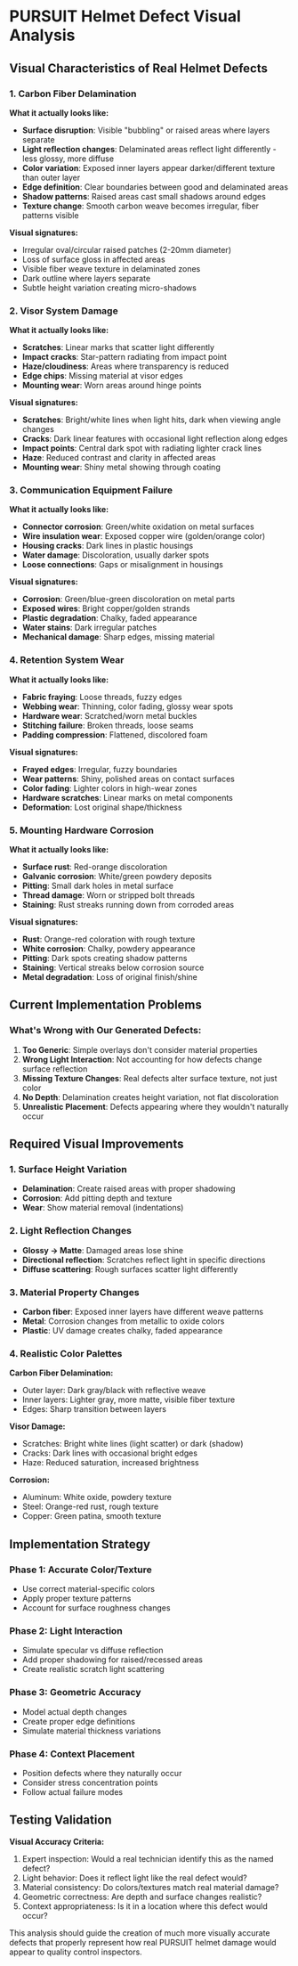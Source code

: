 # PURSUIT Helmet Defect Visual Analysis

## Visual Characteristics of Real Helmet Defects

### **1. Carbon Fiber Delamination**

**What it actually looks like:**
- **Surface disruption**: Visible "bubbling" or raised areas where layers separate
- **Light reflection changes**: Delaminated areas reflect light differently - less glossy, more diffuse
- **Color variation**: Exposed inner layers appear darker/different texture than outer layer
- **Edge definition**: Clear boundaries between good and delaminated areas
- **Shadow patterns**: Raised areas cast small shadows around edges
- **Texture change**: Smooth carbon weave becomes irregular, fiber patterns visible

**Visual signatures:**
- Irregular oval/circular raised patches (2-20mm diameter)
- Loss of surface gloss in affected areas
- Visible fiber weave texture in delaminated zones
- Dark outline where layers separate
- Subtle height variation creating micro-shadows

### **2. Visor System Damage**

**What it actually looks like:**
- **Scratches**: Linear marks that scatter light differently
- **Impact cracks**: Star-pattern radiating from impact point
- **Haze/cloudiness**: Areas where transparency is reduced
- **Edge chips**: Missing material at visor edges
- **Mounting wear**: Worn areas around hinge points

**Visual signatures:**
- **Scratches**: Bright/white lines when light hits, dark when viewing angle changes
- **Cracks**: Dark linear features with occasional light reflection along edges
- **Impact points**: Central dark spot with radiating lighter crack lines
- **Haze**: Reduced contrast and clarity in affected areas
- **Mounting wear**: Shiny metal showing through coating

### **3. Communication Equipment Failure**

**What it actually looks like:**
- **Connector corrosion**: Green/white oxidation on metal surfaces
- **Wire insulation wear**: Exposed copper wire (golden/orange color)
- **Housing cracks**: Dark lines in plastic housings
- **Water damage**: Discoloration, usually darker spots
- **Loose connections**: Gaps or misalignment in housings

**Visual signatures:**
- **Corrosion**: Green/blue-green discoloration on metal parts
- **Exposed wires**: Bright copper/golden strands
- **Plastic degradation**: Chalky, faded appearance
- **Water stains**: Dark irregular patches
- **Mechanical damage**: Sharp edges, missing material

### **4. Retention System Wear**

**What it actually looks like:**
- **Fabric fraying**: Loose threads, fuzzy edges
- **Webbing wear**: Thinning, color fading, glossy wear spots
- **Hardware wear**: Scratched/worn metal buckles
- **Stitching failure**: Broken threads, loose seams
- **Padding compression**: Flattened, discolored foam

**Visual signatures:**
- **Frayed edges**: Irregular, fuzzy boundaries
- **Wear patterns**: Shiny, polished areas on contact surfaces
- **Color fading**: Lighter colors in high-wear zones
- **Hardware scratches**: Linear marks on metal components
- **Deformation**: Lost original shape/thickness

### **5. Mounting Hardware Corrosion**

**What it actually looks like:**
- **Surface rust**: Red-orange discoloration
- **Galvanic corrosion**: White/green powdery deposits
- **Pitting**: Small dark holes in metal surface
- **Thread damage**: Worn or stripped bolt threads
- **Staining**: Rust streaks running down from corroded areas

**Visual signatures:**
- **Rust**: Orange-red coloration with rough texture
- **White corrosion**: Chalky, powdery appearance
- **Pitting**: Dark spots creating shadow patterns
- **Staining**: Vertical streaks below corrosion source
- **Metal degradation**: Loss of original finish/shine

## Current Implementation Problems

### **What's Wrong with Our Generated Defects:**

1. **Too Generic**: Simple overlays don't consider material properties
2. **Wrong Light Interaction**: Not accounting for how defects change surface reflection
3. **Missing Texture Changes**: Real defects alter surface texture, not just color
4. **No Depth**: Delamination creates height variation, not flat discoloration
5. **Unrealistic Placement**: Defects appearing where they wouldn't naturally occur

## Required Visual Improvements

### **1. Surface Height Variation**
- **Delamination**: Create raised areas with proper shadowing
- **Corrosion**: Add pitting depth and texture
- **Wear**: Show material removal (indentations)

### **2. Light Reflection Changes**
- **Glossy → Matte**: Damaged areas lose shine
- **Directional reflection**: Scratches reflect light in specific directions
- **Diffuse scattering**: Rough surfaces scatter light differently

### **3. Material Property Changes**
- **Carbon fiber**: Exposed inner layers have different weave patterns
- **Metal**: Corrosion changes from metallic to oxide colors
- **Plastic**: UV damage creates chalky, faded appearance

### **4. Realistic Color Palettes**

**Carbon Fiber Delamination:**
- Outer layer: Dark gray/black with reflective weave
- Inner layers: Lighter gray, more matte, visible fiber texture
- Edges: Sharp transition between layers

**Visor Damage:**
- Scratches: Bright white lines (light scatter) or dark (shadow)
- Cracks: Dark lines with occasional bright edges
- Haze: Reduced saturation, increased brightness

**Corrosion:**
- Aluminum: White oxide, powdery texture
- Steel: Orange-red rust, rough texture
- Copper: Green patina, smooth texture

## Implementation Strategy

### **Phase 1: Accurate Color/Texture**
- Use correct material-specific colors
- Apply proper texture patterns
- Account for surface roughness changes

### **Phase 2: Light Interaction**
- Simulate specular vs diffuse reflection
- Add proper shadowing for raised/recessed areas
- Create realistic scratch light scattering

### **Phase 3: Geometric Accuracy**
- Model actual depth changes
- Create proper edge definitions
- Simulate material thickness variations

### **Phase 4: Context Placement**
- Position defects where they naturally occur
- Consider stress concentration points
- Follow actual failure modes

## Testing Validation

**Visual Accuracy Criteria:**
1. Expert inspection: Would a real technician identify this as the named defect?
2. Light behavior: Does it reflect light like the real defect would?
3. Material consistency: Do colors/textures match real material damage?
4. Geometric correctness: Are depth and surface changes realistic?
5. Context appropriateness: Is it in a location where this defect would occur?

This analysis should guide the creation of much more visually accurate defects that properly represent how real PURSUIT helmet damage would appear to quality control inspectors.